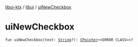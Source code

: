 [libui-ktx](../index.md) / [libui](index.md) / [uiNewCheckbox](./ui-new-checkbox.md)

# uiNewCheckbox

`fun uiNewCheckbox(text: `[`String`](https://kotlinlang.org/api/latest/jvm/stdlib/kotlin/-string/index.html)`?): `[`CPointer`](../kotlinx.cinterop/-c-pointer/index.md)`<<ERROR CLASS>>?`
